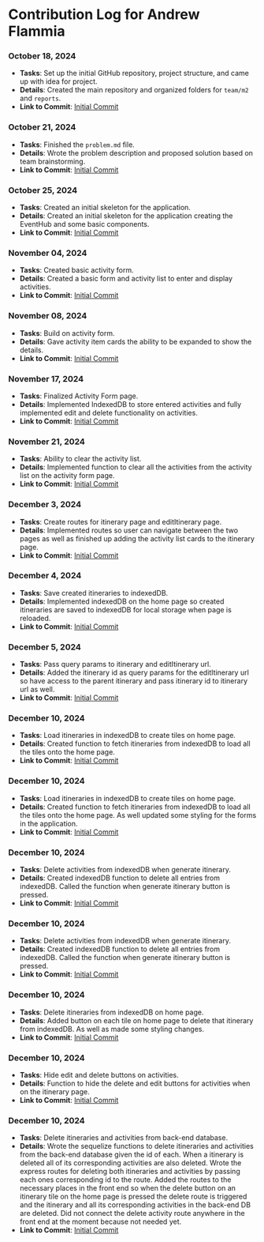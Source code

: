 # Contribution Log for Andrew Flammia

### October 18, 2024

- **Tasks**: Set up the initial GitHub repository, project structure, and came up with idea for project.
- **Details**: Created the main repository and organized folders for `team/m2` and `reports`.
- **Link to Commit**: [Initial Commit](https://github.com/aflam745/CS326Team36Project/pull/2/commits/78f5b9e7b0ba7779dced8c1ee06663f38e685938)

### October 21, 2024

- **Tasks**: Finished the `problem.md` file.
- **Details**: Wrote the problem description and proposed solution based on team brainstorming.
- **Link to Commit**: [Initial Commit](https://github.com/aflam745/CS326Team36Project/pull/4/commits/2a2c92499024cb2265dcab1c1651a7f338469b12)

### October 25, 2024

- **Tasks**: Created an initial skeleton for the application.
- **Details**: Created an initial skeleton for the application creating the EventHub and some basic components.
- **Link to Commit**: [Initial Commit](https://github.com/aflam745/CS326Team36Project/commit/8d0e8d3e4397b1c7b04e89324a0433f54763844b)

### November 04, 2024

- **Tasks**: Created basic activity form.
- **Details**: Created a basic form and activity list to enter and display activities.
- **Link to Commit**: [Initial Commit](https://github.com/aflam745/CS326Team36Project/commit/67fc4d0b97b83f81086749563024942440737134)

### November 08, 2024

- **Tasks**: Build on activity form.
- **Details**: Gave activity item cards the ability to be expanded to show the details.
- **Link to Commit**: [Initial Commit](https://github.com/aflam745/CS326Team36Project/commit/0b0d1d0c91f8fe885b6e9c151085c74c0b49fa58)

### November 17, 2024

- **Tasks**: Finalized Activity Form page.
- **Details**: Implemented IndexedDB to store entered activities and fully implemented edit and delete functionality on activities.
- **Link to Commit**: [Initial Commit](https://github.com/aflam745/CS326Team36Project/pull/29/commits/04141b34f1dee70f556e70436bf5fd00a43a571b)

### November 21, 2024

- **Tasks**: Ability to clear the activity list.
- **Details**: Implemented function to clear all the activities from the activity list on the activity form page.
- **Link to Commit**: [Initial Commit](https://github.com/aflam745/CS326Team36Project/commit/1f3046fde1f594fabcac6b4b442a8c7e35ca761f)

### December 3, 2024

- **Tasks**: Create routes for itinerary page and editItinerary page.
- **Details**: Implemented routes so user can navigate between the two pages as well as finished up adding the activity list cards to the itinerary page.
- **Link to Commit**: [Initial Commit](https://github.com/aflam745/CS326Team36Project/commit/a0b2f4bdaafceab35dd45d0a2af9b4c413624ad7)

### December 4, 2024

- **Tasks**: Save created itineraries to indexedDB.
- **Details**: Implemented indexedDB on the home page so created itineraries are saved to indexedDB for local storage when page is reloaded.
- **Link to Commit**: [Initial Commit](https://github.com/aflam745/CS326Team36Project/commit/9acd1fa55be4f79410644422b3d51f368a1e8daf)


### December 5, 2024

- **Tasks**: Pass query params to itinerary and editItinerary url.
- **Details**: Added the itinerary id as query params for the editItinerary url so have access to the parent itinerary and pass itinerary id to itinerary url as well.
- **Link to Commit**: [Initial Commit](https://github.com/aflam745/CS326Team36Project/commit/13ac628dcd698be3391586e63b265089c5767f2e)

### December 10, 2024

- **Tasks**: Load itineraries in indexedDB to create tiles on home page.
- **Details**: Created function to fetch itineraries from indexedDB to load all the tiles onto the home page.
- **Link to Commit**: [Initial Commit](https://github.com/aflam745/CS326Team36Project/commit/410ea7c57decef33c76c89176b7aa53d8a863958)

### December 10, 2024

- **Tasks**: Load itineraries in indexedDB to create tiles on home page.
- **Details**: Created function to fetch itineraries from indexedDB to load all the tiles onto the home page. As well updated some styling for the forms in the application.
- **Link to Commit**: [Initial Commit](https://github.com/aflam745/CS326Team36Project/commit/410ea7c57decef33c76c89176b7aa53d8a863958)

### December 10, 2024

- **Tasks**: Delete activities from indexedDB when generate itinerary.
- **Details**: Created indexedDB function to delete all entries from indexedDB. Called the function when generate itinerary button is pressed.
- **Link to Commit**: [Initial Commit](https://github.com/aflam745/CS326Team36Project/commit/181d7eff07f320c428e00f766e087e73c61b1cf8)

### December 10, 2024

- **Tasks**: Delete activities from indexedDB when generate itinerary.
- **Details**: Created indexedDB function to delete all entries from indexedDB. Called the function when generate itinerary button is pressed.
- **Link to Commit**: [Initial Commit](https://github.com/aflam745/CS326Team36Project/commit/181d7eff07f320c428e00f766e087e73c61b1cf8)

### December 10, 2024

- **Tasks**: Delete itineraries from indexedDB on home page.
- **Details**: Added button on each tile on home page to delete that itinerary from indexedDB. As well as made some styling changes.
- **Link to Commit**: [Initial Commit](https://github.com/aflam745/CS326Team36Project/commit/1ecd7a1a8dae156f4922a2f997bc3fd076536e4a)

### December 10, 2024

- **Tasks**: Hide edit and delete buttons on activities.
- **Details**: Function to hide the delete and edit buttons for activities when on the itinerary page.
- **Link to Commit**: [Initial Commit](https://github.com/aflam745/CS326Team36Project/commit/85a16823d78cba994ff3377c2a1573737c6b324f)

### December 10, 2024

- **Tasks**: Delete itineraries and activities from back-end database.
- **Details**: Wrote the sequelize functions to delete itineraries and activities from the back-end database given the id of each. When a itinerary is deleted all of its corresponding activities are also deleted. Wrote the express routes for deleting both itineraries and activities by passing each ones corresponding id to the route. Added the routes to the necessary places in the front end so when the delete button on an itinerary tile on the home page is pressed the delete route is triggered and the itinerary and all its corresponding activities in the back-end DB are deleted. Did not connect the delete activity route anywhere in the front end at the moment because not needed yet.
- **Link to Commit**: [Initial Commit](https://github.com/aflam745/CS326Team36Project/commit/13450d4a9afcb813e34354aee15a3c0682c35287)
